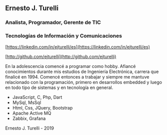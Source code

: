 ## Ernesto J. Turelli

### Analista, Programador, Gerente de TIC
### Tecnologías de Información y Comunicaciones

[https://linkedin.com/in/ejturelli/es](https://linkedin.com/in/ejturelli/es)

[http://github.com/ejturelli](http://github.com/ejturelli)

En la adolescencia comencé a programar como hobby. Afiancé conocimientos durante mis estudios de Ingeniería Electrónica, carrera que finalicé en 1994. Comencé entonces a trabajar y siempre me mantuve relacionado con la programación, primero en desarrollos embedded y luego en todo tipo de sistemas y en tecnología en general.
         
* JavaScript, C, Php, Dart
* MySql, MsSql
* Html, Css, JQuery, Bootstrap
* Apache Active MQ
* Zabbix, Grafana

Ernesto J. Turelli - 2019
